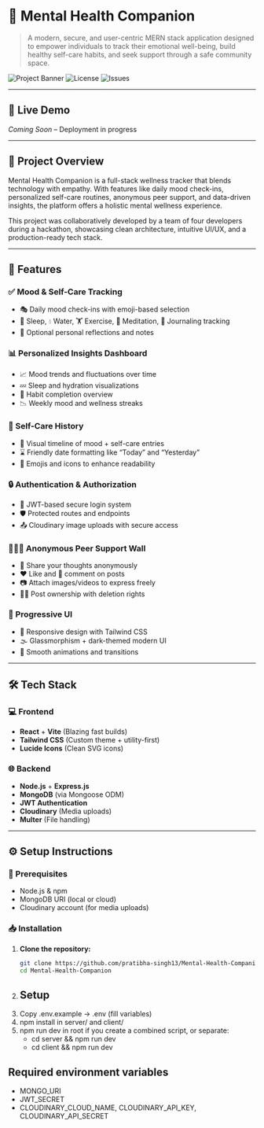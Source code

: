 # 🧠 Mental Health Companion

> A modern, secure, and user-centric MERN stack application designed to empower individuals to track their emotional well-being, build healthy self-care habits, and seek support through a safe community space.

![Project Banner](https://img.shields.io/badge/Made%20with-MERN-blueviolet?style=for-the-badge)
![License](https://img.shields.io/github/license/pratibha-singh13/Mental-Health-Companion?style=flat-square)
![Issues](https://img.shields.io/github/issues/pratibha-singh13/Mental-Health-Companion?style=flat-square)

---

## 🚀 Live Demo
*Coming Soon* – Deployment in progress

---

## 📌 Project Overview

Mental Health Companion is a full-stack wellness tracker that blends technology with empathy. With features like daily mood check-ins, personalized self-care routines, anonymous peer support, and data-driven insights, the platform offers a holistic mental wellness experience.

This project was collaboratively developed by a team of four developers during a hackathon, showcasing clean architecture, intuitive UI/UX, and a production-ready tech stack.

---

## 🧩 Features

### ✅ Mood & Self-Care Tracking
- 🎭 Daily mood check-ins with emoji-based selection
- 🛌 Sleep, 💧 Water, 🏋️ Exercise, 🧘 Meditation, 📓 Journaling tracking
- 📝 Optional personal reflections and notes

### 📊 Personalized Insights Dashboard
- 📈 Mood trends and fluctuations over time
- 💤 Sleep and hydration visualizations
- 🎯 Habit completion overview
- 📉 Weekly mood and wellness streaks

### 🧾 Self-Care History
- 📆 Visual timeline of mood + self-care entries
- ⌛ Friendly date formatting like “Today” and “Yesterday”
- 🎨 Emojis and icons to enhance readability

### 🔒 Authentication & Authorization
- 🔐 JWT-based secure login system
- 🛡️ Protected routes and endpoints
- 📤 Cloudinary image uploads with secure access

### 🧑‍🤝‍🧑 Anonymous Peer Support Wall
- 📝 Share your thoughts anonymously
- ❤️ Like and 💬 comment on posts
- 📷 Attach images/videos to express freely
- 🧑‍💻 Post ownership with deletion rights

### 📱 Progressive UI
- 🎨 Responsive design with Tailwind CSS
- 🌫️ Glassmorphism + dark-themed modern UI
- 🚀 Smooth animations and transitions

---

## 🛠️ Tech Stack

### 💻 Frontend
- **React** + **Vite** (Blazing fast builds)
- **Tailwind CSS** (Custom theme + utility-first)
- **Lucide Icons** (Clean SVG icons)

### 🌐 Backend
- **Node.js** + **Express.js**
- **MongoDB** (via Mongoose ODM)
- **JWT Authentication**
- **Cloudinary** (Media uploads)
- **Multer** (File handling)

---

## ⚙️ Setup Instructions

### 🔧 Prerequisites
- Node.js & npm
- MongoDB URI (local or cloud)
- Cloudinary account (for media uploads)

### 📥 Installation

1. **Clone the repository:**
   ```bash
   git clone https://github.com/pratibha-singh13/Mental-Health-Companion.git
   cd Mental-Health-Companion
2. ## Setup
1. Copy .env.example → .env (fill variables)
2. npm install in server/ and client/
3. npm run dev in root if you create a combined script, or separate:
   - cd server && npm run dev
   - cd client && npm run dev

## Required environment variables
- MONGO_URI
- JWT_SECRET
- CLOUDINARY_CLOUD_NAME, CLOUDINARY_API_KEY, CLOUDINARY_API_SECRET